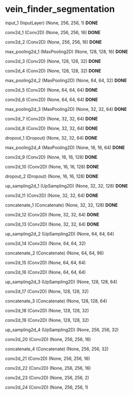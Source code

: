 # vein_finder_segmentation

input_1 (InputLayer)            (None, 256, 256, 1)     **DONE**   

conv2d_1 (Conv2D)               (None, 256, 256, 16)    **DONE**    

conv2d_2 (Conv2D)               (None, 256, 256, 16)    **DONE**

max_pooling2d_1 (MaxPooling2D)  (None, 128, 128, 16)    **DONE**

conv2d_3 (Conv2D)               (None, 128, 128, 32)    **DONE**

conv2d_4 (Conv2D)               (None, 128, 128, 32)    **DONE**

max_pooling2d_2 (MaxPooling2D)  (None, 64, 64, 32)      **DONE**

conv2d_5 (Conv2D)               (None, 64, 64, 64)      **DONE**

conv2d_6 (Conv2D)               (None, 64, 64, 64)      **DONE**

max_pooling2d_3 (MaxPooling2D)  (None, 32, 32, 64)      **DONE**

conv2d_7 (Conv2D)               (None, 32, 32, 64)      **DONE**

conv2d_8 (Conv2D)               (None, 32, 32, 64)      **DONE**

dropout_1 (Dropout)             (None, 32, 32, 64)      **DONE**

max_pooling2d_4 (MaxPooling2D)  (None, 16, 16, 64)      **DONE**

conv2d_9 (Conv2D)               (None, 16, 16, 128)     **DONE**

conv2d_10 (Conv2D)              (None, 16, 16, 128)     **DONE**

dropout_2 (Dropout)             (None, 16, 16, 128)     **DONE**

up_sampling2d_1 (UpSampling2D)  (None, 32, 32, 128)     **DONE**

conv2d_11 (Conv2D)              (None, 32, 32, 64)      **DONE**

concatenate_1 (Concatenate)     (None, 32, 32, 128)     **DONE**

conv2d_12 (Conv2D)              (None, 32, 32, 64)      **DONE**

conv2d_13 (Conv2D)              (None, 32, 32, 64)      **DONE**

up_sampling2d_2 (UpSampling2D)  (None, 64, 64, 64)

conv2d_14 (Conv2D)              (None, 64, 64, 32)

concatenate_2 (Concatenate)     (None, 64, 64, 96)

conv2d_15 (Conv2D)              (None, 64, 64, 64)

conv2d_16 (Conv2D)              (None, 64, 64, 64)

up_sampling2d_3 (UpSampling2D)  (None, 128, 128, 64)

conv2d_17 (Conv2D)              (None, 128, 128, 32)

concatenate_3 (Concatenate)     (None, 128, 128, 64)

conv2d_18 (Conv2D)              (None, 128, 128, 32)

conv2d_19 (Conv2D)              (None, 128, 128, 32)

up_sampling2d_4 (UpSampling2D)  (None, 256, 256, 32)

conv2d_20 (Conv2D)              (None, 256, 256, 16)

concatenate_4 (Concatenate)     (None, 256, 256, 32) 

conv2d_21 (Conv2D)              (None, 256, 256, 16)

conv2d_22 (Conv2D)              (None, 256, 256, 16)

conv2d_23 (Conv2D)              (None, 256, 256, 2)

conv2d_24 (Conv2D)              (None, 256, 256, 1) 
